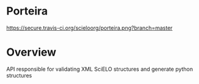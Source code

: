 Porteira
========
https://secure.travis-ci.org/scieloorg/porteira.png?branch=master

Overview
========
API responsible for validating XML SciELO structures and generate python structures

